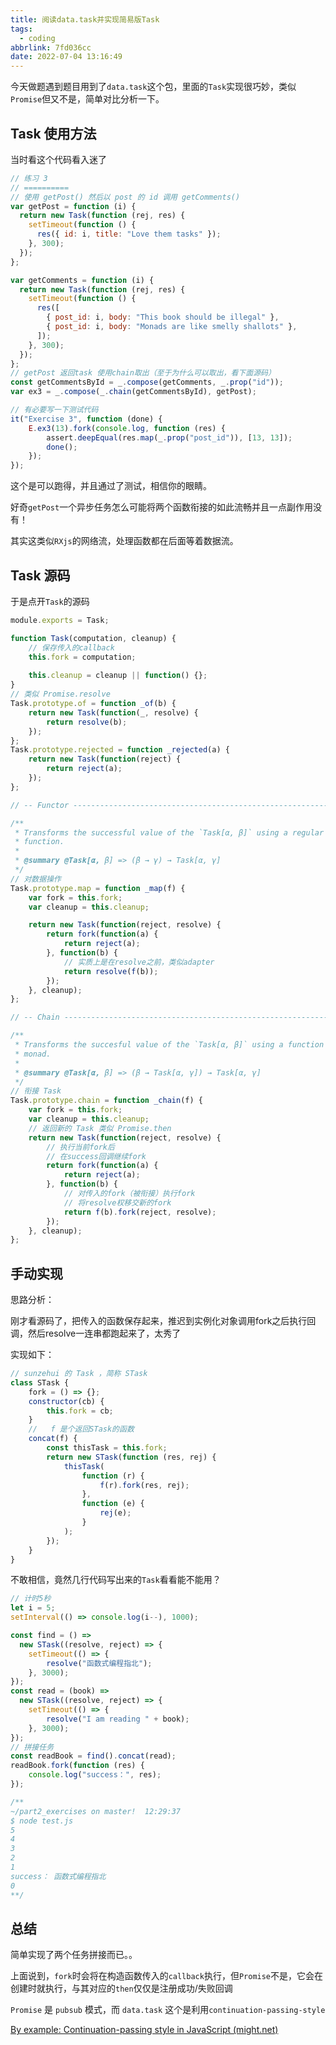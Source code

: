 ```yaml
---
title: 阅读data.task并实现简易版Task
tags:
  - coding
abbrlink: 7fd036cc
date: 2022-07-04 13:16:49
---
```


今天做题遇到题目用到了`data.task`这个包，里面的`Task`实现很巧妙，类似`Promise`但又不是，简单对比分析一下。



## Task 使用方法

当时看这个代码看入迷了

```javascript
// 练习 3
// ==========
// 使用 getPost() 然后以 post 的 id 调用 getComments()
var getPost = function (i) {
  return new Task(function (rej, res) {
    setTimeout(function () {
      res({ id: i, title: "Love them tasks" });
    }, 300);
  });
};

var getComments = function (i) {
  return new Task(function (rej, res) {
    setTimeout(function () {
      res([
        { post_id: i, body: "This book should be illegal" },
        { post_id: i, body: "Monads are like smelly shallots" },
      ]);
    }, 300);
  });
};
// getPost 返回task 使用chain取出（至于为什么可以取出，看下面源码）
const getCommentsById = _.compose(getComments, _.prop("id"));
var ex3 = _.compose(_.chain(getCommentsById), getPost);

// 有必要写一下测试代码
it("Exercise 3", function (done) {
    E.ex3(13).fork(console.log, function (res) {
        assert.deepEqual(res.map(_.prop("post_id")), [13, 13]);
        done();
    });
});
```

这个是可以跑得，并且通过了测试，相信你的眼睛。

好奇`getPost`一个异步任务怎么可能将两个函数衔接的如此流畅并且一点副作用没有！

其实这类似`RXjs`的网络流，处理函数都在后面等着数据流。



## Task 源码

于是点开`Task`的源码

```javascript
module.exports = Task;

function Task(computation, cleanup) {
    // 保存传入的callback
    this.fork = computation;
    
    this.cleanup = cleanup || function() {};
}
// 类似 Promise.resolve
Task.prototype.of = function _of(b) {
    return new Task(function(_, resolve) {
        return resolve(b);
    });
};
Task.prototype.rejected = function _rejected(a) {
    return new Task(function(reject) {
        return reject(a);
    });
};

// -- Functor ----------------------------------------------------------

/**
 * Transforms the successful value of the `Task[α, β]` using a regular unary
 * function.
 *
 * @summary @Task[α, β] => (β → γ) → Task[α, γ]
 */
// 对数据操作
Task.prototype.map = function _map(f) {
    var fork = this.fork;
    var cleanup = this.cleanup;

    return new Task(function(reject, resolve) {
        return fork(function(a) {
            return reject(a);
        }, function(b) {
            // 实质上是在resolve之前，类似adapter
            return resolve(f(b));
        });
    }, cleanup);
};

// -- Chain ------------------------------------------------------------

/**
 * Transforms the succesful value of the `Task[α, β]` using a function to a
 * monad.
 *
 * @summary @Task[α, β] => (β → Task[α, γ]) → Task[α, γ]
 */
// 衔接 Task
Task.prototype.chain = function _chain(f) {
    var fork = this.fork;
    var cleanup = this.cleanup;
	// 返回新的 Task 类似 Promise.then
    return new Task(function(reject, resolve) {
        // 执行当前fork后
        // 在success回调继续fork
        return fork(function(a) {
            return reject(a);
        }, function(b) {
            // 对传入的fork（被衔接）执行fork
            // 将resolve权移交新的fork
            return f(b).fork(reject, resolve);
        });
    }, cleanup);
};
```



## 手动实现

思路分析：

刚才看源码了，把传入的函数保存起来，推迟到实例化对象调用fork之后执行回调，然后resolve一连串都跑起来了，太秀了

实现如下：

```javascript
// sunzehui 的 Task ，简称 STask
class STask {
    fork = () => {};
    constructor(cb) {
        this.fork = cb;
    }
    //   f 是个返回STask的函数
    concat(f) {
        const thisTask = this.fork;
        return new STask(function (res, rej) {
            thisTask(
                function (r) {
                    f(r).fork(res, rej);
                },
                function (e) {
                    rej(e);
                }
            );
        });
    }
}
```

不敢相信，竟然几行代码写出来的`Task`看看能不能用？

```javascript
// 计时5秒
let i = 5;
setInterval(() => console.log(i--), 1000);

const find = () =>
  new STask((resolve, reject) => {
    setTimeout(() => {
        resolve("函数式编程指北");
    }, 3000);
});
const read = (book) =>
  new STask((resolve, reject) => {
    setTimeout(() => {
        resolve("I am reading " + book);
    }, 3000);
});
// 拼接任务
const readBook = find().concat(read);
readBook.fork(function (res) {
    console.log("success：", res);
});

/**
~/part2_exercises on master!  12:29:37
$ node test.js
5
4
3
2
1
success： 函数式编程指北
0
**/
```

## 总结

简单实现了两个任务拼接而已。。

上面说到，`fork`时会将在构造函数传入的`callback`执行，但`Promise`不是，它会在创建时就执行，与其对应的`then`仅仅是注册成功/失败回调

`Promise` 是 `pubsub` 模式，而 `data.task` 这个是利用`continuation-passing-style`

[By example: Continuation-passing style in JavaScript (might.net)](https://matt.might.net/articles/by-example-continuation-passing-style/)

